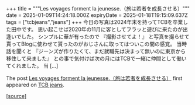 +++
title = """Les voyages forment la jeunesse.（旅は若者を成長させる）"""
date = 2025-01-09T14:24:18.000Z
expiryDate = 2025-01-18T19:15:09.637Z
tags = ["tcbjeans","jeans"]
+++
今日の写真は2024年末を持ってTCBを卒業した田中です。 思い起こせば2020年の11月に客としてフラッと遊びに来たのが出逢いでした。 シンプルに華が有ったので 『撮影させてよ！』 と写真を撮らせて貰ってBlogに使わせて貰ったのがおじさんに取ってはついこの間の感覚。 当時話を聞くと 『ジーンズが作りたくて、まだ就職先は決まって無いのに東京から移住して来ました』 との事で気付けば次の月にはTCBで一緒に仲間として働いてくれました。 当 \[…\]

The post [Les voyages forment la jeunesse.（旅は若者を成長させる）](http://tcbjeans.com/2025/01/09/50701) first appeared on [TCB jeans](http://tcbjeans.com).

[[source]](http://tcbjeans.com/2025/01/09/50701)
